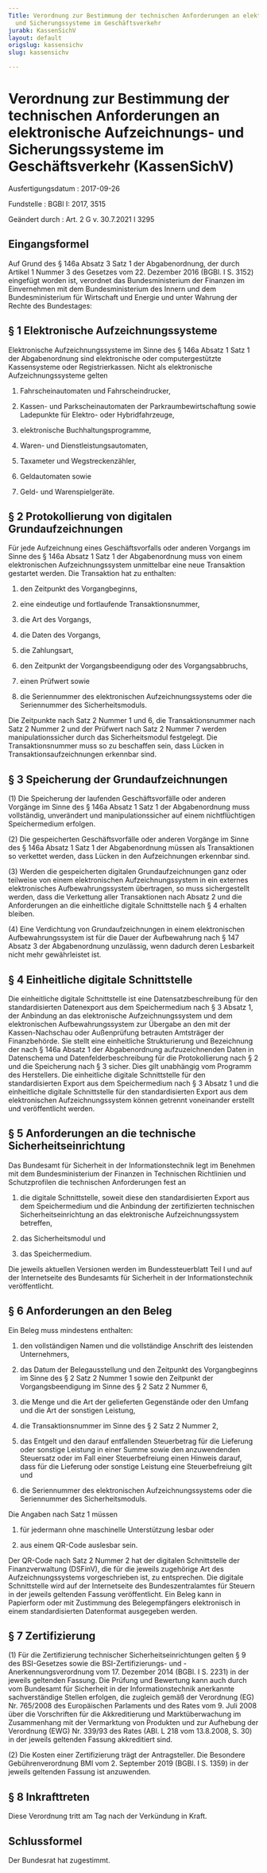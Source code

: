 ```yaml
---
Title: Verordnung zur Bestimmung der technischen Anforderungen an elektronische Aufzeichnungs-
  und Sicherungssysteme im Geschäftsverkehr
jurabk: KassenSichV
layout: default
origslug: kassensichv
slug: kassensichv

---
```


# Verordnung zur Bestimmung der technischen Anforderungen an elektronische Aufzeichnungs- und Sicherungssysteme im Geschäftsverkehr (KassenSichV)

Ausfertigungsdatum
:   2017-09-26

Fundstelle
:   BGBl I: 2017, 3515

Geändert durch
:   Art. 2 G v. 30.7.2021 I 3295

[^BJNR351500017_01]:     Notifiziert gemäß der Richtlinie (EU) 2015/1535 des Europäischen
    Parlaments und des Rates vom 9. September 2015 über ein
    Informationsverfahren auf dem Gebiet der technischen Vorschriften und
    der Vorschriften für die Dienste der Informationsgesellschaft (ABl. L
    241 vom 17.9.2015, S. 1).


## Eingangsformel

Auf Grund des § 146a Absatz 3 Satz 1 der Abgabenordnung, der durch
Artikel 1 Nummer 3 des Gesetzes vom 22. Dezember 2016 (BGBl. I S.
3152) eingefügt worden ist, verordnet das Bundesministerium der
Finanzen im Einvernehmen mit dem Bundesministerium des Innern und dem
Bundesministerium für Wirtschaft und Energie und unter Wahrung der
Rechte des Bundestages:


## § 1 Elektronische Aufzeichnungssysteme

Elektronische Aufzeichnungssysteme im Sinne des § 146a Absatz 1 Satz 1
der Abgabenordnung sind elektronische oder computergestützte
Kassensysteme oder Registrierkassen. Nicht als elektronische
Aufzeichnungssysteme gelten

1.  Fahrscheinautomaten und Fahrscheindrucker,


2.  Kassen- und Parkscheinautomaten der Parkraumbewirtschaftung sowie
    Ladepunkte für Elektro- oder Hybridfahrzeuge,


3.  elektronische Buchhaltungsprogramme,


4.  Waren- und Dienstleistungsautomaten,


5.  Taxameter und Wegstreckenzähler,


6.  Geldautomaten sowie


7.  Geld- und Warenspielgeräte.





## § 2 Protokollierung von digitalen Grundaufzeichnungen

Für jede Aufzeichnung eines Geschäftsvorfalls oder anderen Vorgangs im
Sinne des § 146a Absatz 1 Satz 1 der Abgabenordnung muss von einem
elektronischen Aufzeichnungssystem unmittelbar eine neue Transaktion
gestartet werden. Die Transaktion hat zu enthalten:

1.  den Zeitpunkt des Vorgangbeginns,


2.  eine eindeutige und fortlaufende Transaktionsnummer,


3.  die Art des Vorgangs,


4.  die Daten des Vorgangs,


5.  die Zahlungsart,


6.  den Zeitpunkt der Vorgangsbeendigung oder des Vorgangsabbruchs,


7.  einen Prüfwert sowie


8.  die Seriennummer des elektronischen Aufzeichnungssystems oder die
    Seriennummer des Sicherheitsmoduls.



Die Zeitpunkte nach Satz 2 Nummer 1 und 6, die Transaktionsnummer nach
Satz 2 Nummer 2 und der Prüfwert nach Satz 2 Nummer 7 werden
manipulationssicher durch das Sicherheitsmodul festgelegt. Die
Transaktionsnummer muss so zu beschaffen sein, dass Lücken in
Transaktionsaufzeichnungen erkennbar sind.


## § 3 Speicherung der Grundaufzeichnungen

(1) Die Speicherung der laufenden Geschäftsvorfälle oder anderen
Vorgänge im Sinne des § 146a Absatz 1 Satz 1 der Abgabenordnung muss
vollständig, unverändert und manipulationssicher auf einem
nichtflüchtigen Speichermedium erfolgen.

(2) Die gespeicherten Geschäftsvorfälle oder anderen Vorgänge im Sinne
des § 146a Absatz 1 Satz 1 der Abgabenordnung müssen als Transaktionen
so verkettet werden, dass Lücken in den Aufzeichnungen erkennbar sind.

(3) Werden die gespeicherten digitalen Grundaufzeichnungen ganz oder
teilweise von einem elektronischen Aufzeichnungssystem in ein externes
elektronisches Aufbewahrungssystem übertragen, so muss sichergestellt
werden, dass die Verkettung aller Transaktionen nach Absatz 2 und die
Anforderungen an die einheitliche digitale Schnittstelle nach § 4
erhalten bleiben.

(4) Eine Verdichtung von Grundaufzeichnungen in einem elektronischen
Aufbewahrungssystem ist für die Dauer der Aufbewahrung nach § 147
Absatz 3 der Abgabenordnung unzulässig, wenn dadurch deren Lesbarkeit
nicht mehr gewährleistet ist.


## § 4 Einheitliche digitale Schnittstelle

Die einheitliche digitale Schnittstelle ist eine Datensatzbeschreibung
für den standardisierten Datenexport aus dem Speichermedium nach § 3
Absatz 1, der Anbindung an das elektronische Aufzeichnungssystem und
dem elektronischen Aufbewahrungssystem zur Übergabe an den mit der
Kassen-Nachschau oder Außenprüfung betrauten Amtsträger der
Finanzbehörde. Sie stellt eine einheitliche Strukturierung und
Bezeichnung der nach § 146a Absatz 1 der Abgabenordnung
aufzuzeichnenden Daten in Datenschema und Datenfelderbeschreibung für
die Protokollierung nach § 2 und die Speicherung nach § 3 sicher. Dies
gilt unabhängig vom Programm des Herstellers. Die einheitliche
digitale Schnittstelle für den standardisierten Export aus dem
Speichermedium nach § 3 Absatz 1 und die einheitliche digitale
Schnittstelle für den standardisierten Export aus dem elektronischen
Aufzeichnungssystem können getrennt voneinander erstellt und
veröffentlicht werden.


## § 5 Anforderungen an die technische Sicherheitseinrichtung

Das Bundesamt für Sicherheit in der Informationstechnik legt im
Benehmen mit dem Bundesministerium der Finanzen in Technischen
Richtlinien und Schutzprofilen die technischen Anforderungen fest an

1.  die digitale Schnittstelle, soweit diese den standardisierten Export
    aus dem Speichermedium und die Anbindung der zertifizierten
    technischen Sicherheitseinrichtung an das elektronische
    Aufzeichnungssystem betreffen,


2.  das Sicherheitsmodul und


3.  das Speichermedium.



Die jeweils aktuellen Versionen werden im Bundessteuerblatt Teil I und
auf der Internetseite des Bundesamts für Sicherheit in der
Informationstechnik veröffentlicht.


## § 6 Anforderungen an den Beleg

Ein Beleg muss mindestens enthalten:

1.  den vollständigen Namen und die vollständige Anschrift des leistenden
    Unternehmers,


2.  das Datum der Belegausstellung und den Zeitpunkt des Vorgangbeginns im
    Sinne des § 2 Satz 2 Nummer 1 sowie den Zeitpunkt der
    Vorgangsbeendigung im Sinne des § 2 Satz 2 Nummer 6,


3.  die Menge und die Art der gelieferten Gegenstände oder den Umfang und
    die Art der sonstigen Leistung,


4.  die Transaktionsnummer im Sinne des § 2 Satz 2 Nummer 2,


5.  das Entgelt und den darauf entfallenden Steuerbetrag für die Lieferung
    oder sonstige Leistung in einer Summe sowie den anzuwendenden
    Steuersatz oder im Fall einer Steuerbefreiung einen Hinweis darauf,
    dass für die Lieferung oder sonstige Leistung eine Steuerbefreiung
    gilt und


6.  die Seriennummer des elektronischen Aufzeichnungssystems oder die
    Seriennummer des Sicherheitsmoduls.



Die Angaben nach Satz 1 müssen

1.  für jedermann ohne maschinelle Unterstützung lesbar oder


2.  aus einem QR-Code auslesbar sein.



Der QR-Code nach Satz 2 Nummer 2 hat der digitalen Schnittstelle der
Finanzverwaltung (DSFinV), die für die jeweils zugehörige Art des
Aufzeichnungssystems vorgeschrieben ist, zu entsprechen. Die digitale
Schnittstelle wird auf der Internetseite des Bundeszentralamtes für
Steuern in der jeweils geltenden Fassung veröffentlicht. Ein Beleg
kann in Papierform oder mit Zustimmung des Belegempfängers
elektronisch in einem standardisierten Datenformat ausgegeben werden.


## § 7 Zertifizierung

(1) Für die Zertifizierung technischer Sicherheitseinrichtungen gelten
§ 9 des BSI-Gesetzes sowie die BSI-Zertifizierungs- und
-Anerkennungsverordnung vom 17. Dezember 2014 (BGBl. I S. 2231) in der
jeweils geltenden Fassung. Die Prüfung und Bewertung kann auch durch
vom Bundesamt für Sicherheit in der Informationstechnik anerkannte
sachverständige Stellen erfolgen, die zugleich gemäß der Verordnung
(EG) Nr. 765/2008 des Europäischen Parlaments und des Rates vom 9.
Juli 2008 über die Vorschriften für die Akkreditierung und
Marktüberwachung im Zusammenhang mit der Vermarktung von Produkten und
zur Aufhebung der Verordnung (EWG) Nr. 339/93 des Rates (ABl. L 218
vom 13.8.2008, S. 30) in der jeweils geltenden Fassung akkreditiert
sind.

(2) Die Kosten einer Zertifizierung trägt der Antragsteller. Die
Besondere Gebührenverordnung BMI vom 2. September 2019 (BGBl. I S.
1359) in der jeweils geltenden Fassung ist anzuwenden.


## § 8 Inkrafttreten

Diese Verordnung tritt am Tag nach der Verkündung in Kraft.


## Schlussformel

Der Bundesrat hat zugestimmt.

